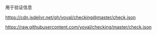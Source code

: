 用于验证信息

https://cdn.jsdelivr.net/gh/yoval/checking@master/check.json

https://raw.githubusercontent.com/yoval/checking/master/check.json
